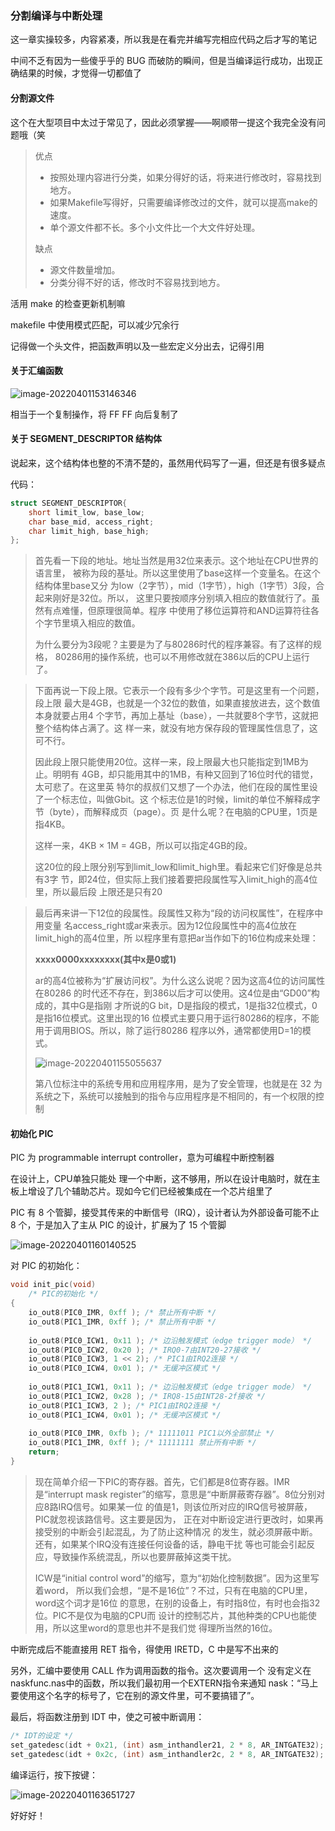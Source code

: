 ### 分割编译与中断处理

这一章实操较多，内容紧凑，所以我是在看完并编写完相应代码之后才写的笔记

中间不乏有因为一些傻乎乎的 BUG 而破防的瞬间，但是当编译运行成功，出现正确结果的时候，才觉得一切都值了

#### 分割源文件

这个在大型项目中太过于常见了，因此必须掌握——啊顺带一提这个我完全没有问题哦（笑

> 优点
>
> - 按照处理内容进行分类，如果分得好的话，将来进行修改时，容易找到地方。
> - 如果Makefile写得好，只需要编译修改过的文件，就可以提高make的速度。
> - 单个源文件都不长。多个小文件比一个大文件好处理。
>
> 缺点
>
> - 源文件数量增加。
> - 分类分得不好的话，修改时不容易找到地方。

活用 make 的检查更新机制嘛

makefile 中使用模式匹配，可以减少冗余行

记得做一个头文件，把函数声明以及一些宏定义分出去，记得引用

#### 关于汇编函数

![image-20220401153146346](image-20220401153146346.png)

相当于一个复制操作，将 FF FF 向后复制了

#### 关于 SEGMENT_DESCRIPTOR 结构体

说起来，这个结构体也整的不清不楚的，虽然用代码写了一遍，但还是有很多疑点

代码：

```c
struct SEGMENT_DESCRIPTOR{
    short limit_low, base_low;
    char base_mid, access_right;
    char limit_high, base_high;
};
```

> 首先看一下段的地址。地址当然是用32位来表示。这个地址在CPU世界的语言里，
> 被称为段的基址。所以这里使用了base这样一个变量名。在这个结构体里base又分
> 为low（2字节），mid（1字节），high（1字节）3段，合起来刚好是32位。所以，
> 这里只要按顺序分别填入相应的数值就行了。虽然有点难懂，但原理很简单。程序
> 中使用了移位运算符和AND运算符往各个字节里填入相应的数值。
>
> 为什么要分为3段呢？主要是为了与80286时代的程序兼容。有了这样的规格，
> 80286用的操作系统，也可以不用修改就在386以后的CPU上运行了。

> 下面再说一下段上限。它表示一个段有多少个字节。可是这里有一个问题，段上限
> 最大是4GB，也就是一个32位的数值，如果直接放进去，这个数值本身就要占用4
> 个字节，再加上基址（base），一共就要8个字节，这就把整个结构体占满了。这
> 样一来，就没有地方保存段的管理属性信息了，这可不行。
>
> 因此段上限只能使用20位。这样一来，段上限最大也只能指定到1MB为止。明明有
> 4GB，却只能用其中的1MB，有种又回到了16位时代的错觉，太可悲了。在这里英
> 特尔的叔叔们又想了一个办法，他们在段的属性里设了一个标志位，叫做Gbit。这
> 个标志位是1的时候，limit的单位不解释成字节（byte），而解释成页（page）。页
> 是什么呢？在电脑的CPU里，1页是指4KB。
>
> 这样一来，4KB × 1M = 4GB，所以可以指定4GB的段。
>
> 这20位的段上限分别写到limit_low和limit_high里。看起来它们好像是总共有3字 节，即24位，但实际上我们接着要把段属性写入limit_high的高4位里，所以最后段 上限还是只有20

> 最后再来讲一下12位的段属性。段属性又称为“段的访问权属性”，在程序中用变量
> 名access_right或ar来表示。因为12位段属性中的高4位放在limit_high的高4位里，所
> 以程序里有意把ar当作如下的16位构成来处理：
>
> **xxxx0000xxxxxxxx(其中x是0或1)**
>
> ar的高4位被称为“扩展访问权”。为什么这么说呢？因为这高4位的访问属性在80286
> 的时代还不存在，到386以后才可以使用。这4位是由“GD00”构成的，其中G是指刚
> 才所说的G bit，D是指段的模式，1是指32位模式，0是指16位模式。这里出现的16
> 位模式主要只用于运行80286的程序，不能用于调用BIOS。所以，除了运行80286
> 程序以外，通常都使用D=1的模式。
>
> ![image-20220401155055637](image-20220401155055637.png)
>
> 第八位标注中的系统专用和应用程序用，是为了安全管理，也就是在 32 为系统之下，系统可以接触到的指令与应用程序是不相同的，有一个权限的控制

#### 初始化 PIC

PIC 为 programmable interrupt controller，意为可编程中断控制器

在设计上，CPU单独只能处 理一个中断，这不够用，所以在设计电脑时，就在主板上增设了几个辅助芯片。现如今它们已经被集成在一个芯片组里了

PIC 有 8 个管脚，接受其传来的中断信号（IRQ），设计者认为外部设备可能不止 8 个，于是加入了主从 PIC 的设计，扩展为了 15 个管脚

![image-20220401160140525](image-20220401160140525.png)

对 PIC 的初始化：

```c
void init_pic(void)
    /* PIC的初始化 */
{
    io_out8(PIC0_IMR, 0xff ); /* 禁止所有中断 */
    io_out8(PIC1_IMR, 0xff ); /* 禁止所有中断 */
    
    io_out8(PIC0_ICW1, 0x11 ); /* 边沿触发模式（edge trigger mode） */
    io_out8(PIC0_ICW2, 0x20 ); /* IRQ0-7由INT20-27接收 */
    io_out8(PIC0_ICW3, 1 << 2); /* PIC1由IRQ2连接 */
    io_out8(PIC0_ICW4, 0x01 ); /* 无缓冲区模式 */
    
    io_out8(PIC1_ICW1, 0x11 ); /* 边沿触发模式（edge trigger mode） */
    io_out8(PIC1_ICW2, 0x28 ); /* IRQ8-15由INT28-2f接收 */
    io_out8(PIC1_ICW3, 2 ); /* PIC1由IRQ2连接 */
    io_out8(PIC1_ICW4, 0x01 ); /* 无缓冲区模式 */
    
    io_out8(PIC0_IMR, 0xfb ); /* 11111011 PIC1以外全部禁止 */
    io_out8(PIC1_IMR, 0xff ); /* 11111111 禁止所有中断 */
    return;
}
```

> 现在简单介绍一下PIC的寄存器。首先，它们都是8位寄存器。IMR是“interrupt mask
> register”的缩写，意思是“中断屏蔽寄存器”。8位分别对应8路IRQ信号。如果某一位
> 的值是1，则该位所对应的IRQ信号被屏蔽，PIC就忽视该路信号。这主要是因为，
> 正在对中断设定进行更改时，如果再接受别的中断会引起混乱，为了防止这种情况
> 的发生，就必须屏蔽中断。还有，如果某个IRQ没有连接任何设备的话，静电干扰
> 等也可能会引起反应，导致操作系统混乱，所以也要屏蔽掉这类干扰。
>
> ICW是“initial control word”的缩写，意为“初始化控制数据”。因为这里写着word，
> 所以我们会想，“是不是16位”？不过，只有在电脑的CPU里，word这个词才是16位
> 的意思，在别的设备上，有时指8位，有时也会指32位。PIC不是仅为电脑的CPU而
> 设计的控制芯片，其他种类的CPU也能使用，所以这里word的意思也并不是我们觉
> 得理所当然的16位。

中断完成后不能直接用 RET 指令，得使用 IRETD，C 中是写不出来的

另外，汇编中要使用 CALL 作为调用函数的指令。这次要调用一个 没有定义在naskfunc.nas中的函数，所以我们最初用一个EXTERN指令来通知 nask：“马上要使用这个名字的标号了，它在别的源文件里，可不要搞错了”。

最后，将函数注册到 IDT 中，使之可被中断调用：

```c
/* IDT的设定 */
set_gatedesc(idt + 0x21, (int) asm_inthandler21, 2 * 8, AR_INTGATE32);
set_gatedesc(idt + 0x2c, (int) asm_inthandler2c, 2 * 8, AR_INTGATE32);
```

编译运行，按下按键：

![image-20220401163651727](image-20220401163651727.png)

好好好！